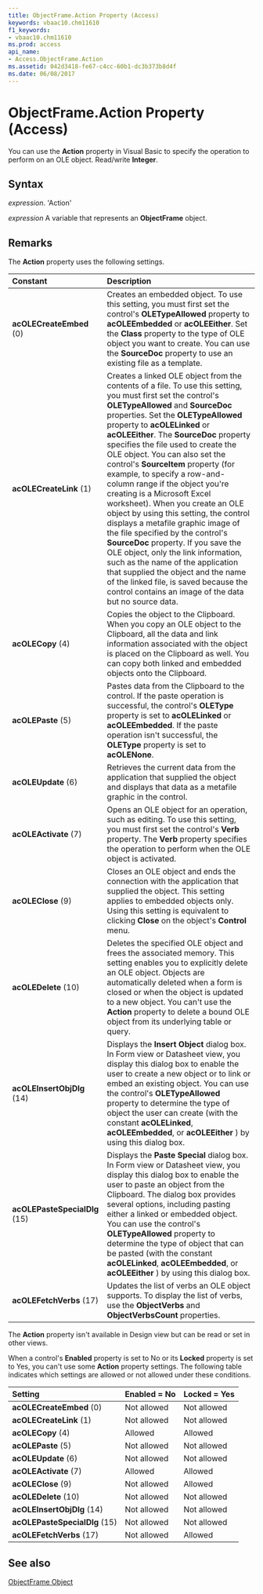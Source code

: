 ```yaml
---
title: ObjectFrame.Action Property (Access)
keywords: vbaac10.chm11610
f1_keywords:
- vbaac10.chm11610
ms.prod: access
api_name:
- Access.ObjectFrame.Action
ms.assetid: 042d3418-fe67-c4cc-60b1-dc3b373b8d4f
ms.date: 06/08/2017
---
```



# ObjectFrame.Action Property (Access)

You can use the  **Action** property in Visual Basic to specify the operation to perform on an OLE object. Read/write **Integer**.


## Syntax

 _expression_. 'Action'

 _expression_ A variable that represents an **ObjectFrame** object.


## Remarks

The  **Action** property uses the following settings.



|**Constant**|**Description**|
|:-----|:-----|
|**acOLECreateEmbed** (0)|Creates an embedded object. To use this setting, you must first set the control's **OLETypeAllowed** property to **acOLEEmbedded** or **acOLEEither**. Set the **Class** property to the type of OLE object you want to create. You can use the **SourceDoc** property to use an existing file as a template.|
|**acOLECreateLink** (1)|Creates a linked OLE object from the contents of a file. To use this setting, you must first set the control's  **OLETypeAllowed** and **SourceDoc** properties. Set the **OLETypeAllowed** property to **acOLELinked** or **acOLEEither**. The **SourceDoc** property specifies the file used to create the OLE object. You can also set the control's **SourceItem** property (for example, to specify a row-and-column range if the object you're creating is a Microsoft Excel worksheet). When you create an OLE object by using this setting, the control displays a metafile graphic image of the file specified by the control's **SourceDoc** property. If you save the OLE object, only the link information, such as the name of the application that supplied the object and the name of the linked file, is saved because the control contains an image of the data but no source data.|
|**acOLECopy** (4)|Copies the object to the Clipboard. When you copy an OLE object to the Clipboard, all the data and link information associated with the object is placed on the Clipboard as well. You can copy both linked and embedded objects onto the Clipboard. |
|**acOLEPaste** (5)|Pastes data from the Clipboard to the control. If the paste operation is successful, the control's  **OLEType** property is set to **acOLELinked** or **acOLEEmbedded**. If the paste operation isn't successful, the **OLEType** property is set to **acOLENone**.|
|**acOLEUpdate** (6)|Retrieves the current data from the application that supplied the object and displays that data as a metafile graphic in the control.|
|**acOLEActivate** (7)|Opens an OLE object for an operation, such as editing. To use this setting, you must first set the control's  **Verb** property. The **Verb** property specifies the operation to perform when the OLE object is activated.|
|**acOLEClose** (9)|Closes an OLE object and ends the connection with the application that supplied the object. This setting applies to embedded objects only. Using this setting is equivalent to clicking  **Close** on the object's **Control** menu.|
|**acOLEDelete** (10)|Deletes the specified OLE object and frees the associated memory. This setting enables you to explicitly delete an OLE object. Objects are automatically deleted when a form is closed or when the object is updated to a new object. You can't use the  **Action** property to delete a bound OLE object from its underlying table or query.|
|**acOLEInsertObjDlg** (14)|Displays the  **Insert Object** dialog box. In Form view or Datasheet view, you display this dialog box to enable the user to create a new object or to link or embed an existing object. You can use the control's **OLETypeAllowed** property to determine the type of object the user can create (with the constant **acOLELinked**, **acOLEEmbedded**, or **acOLEEither** ) by using this dialog box.|
|**acOLEPasteSpecialDlg** (15)|Displays the  **Paste Special** dialog box. In Form view or Datasheet view, you display this dialog box to enable the user to paste an object from the Clipboard. The dialog box provides several options, including pasting either a linked or embedded object. You can use the control's **OLETypeAllowed** property to determine the type of object that can be pasted (with the constant **acOLELinked**, **acOLEEmbedded**, or **acOLEEither** ) by using this dialog box.|
|**acOLEFetchVerbs** (17)|Updates the list of verbs an OLE object supports. To display the list of verbs, use the  **ObjectVerbs** and **ObjectVerbsCount** properties.|
The  **Action** property isn't available in Design view but can be read or set in other views.

When a control's  **Enabled** property is set to No or its **Locked** property is set to Yes, you can't use some **Action** property settings. The following table indicates which settings are allowed or not allowed under these conditions.



|**Setting**|**Enabled = No**|**Locked = Yes**|
|:-----|:-----|:-----|
|**acOLECreateEmbed** (0)|Not allowed|Not allowed|
|**acOLECreateLink** (1)|Not allowed|Not allowed|
|**acOLECopy** (4)|Allowed|Allowed|
|**acOLEPaste** (5)|Not allowed|Not allowed|
|**acOLEUpdate** (6)|Not allowed|Not allowed|
|**acOLEActivate** (7)|Allowed|Allowed|
|**acOLEClose** (9)|Not allowed|Allowed|
|**acOLEDelete** (10)|Not allowed|Not allowed|
|**acOLEInsertObjDlg** (14)|Not allowed|Not allowed|
|**acOLEPasteSpecialDlg** (15)|Not allowed|Not allowed|
|**acOLEFetchVerbs** (17)|Not allowed|Allowed|

## See also


[ObjectFrame Object](Access.ObjectFrame.md)

